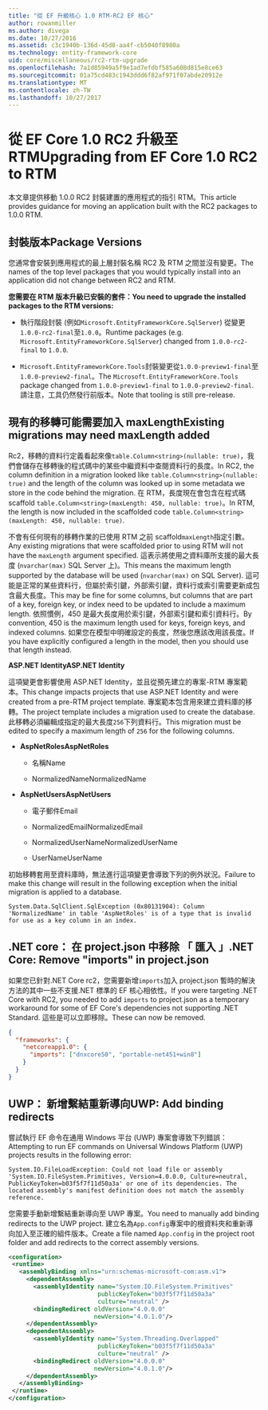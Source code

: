 ```yaml
---
title: "從 EF 升級核心 1.0 RTM-RC2 EF 核心"
author: rowanmiller
ms.author: divega
ms.date: 10/27/2016
ms.assetid: c3c1940b-136d-45d8-aa4f-cb5040f8980a
ms.technology: entity-framework-core
uid: core/miscellaneous/rc2-rtm-upgrade
ms.openlocfilehash: 7a1d85949a5f9e1ad7efdbf585a608d815e8ce63
ms.sourcegitcommit: 01a75cd483c1943ddd6f82af971f07abde20912e
ms.translationtype: MT
ms.contentlocale: zh-TW
ms.lasthandoff: 10/27/2017
---
```

# <a name="upgrading-from-ef-core-10-rc2-to-rtm"></a><span data-ttu-id="732f1-102">從 EF Core 1.0 RC2 升級至 RTM</span><span class="sxs-lookup"><span data-stu-id="732f1-102">Upgrading from EF Core 1.0 RC2 to RTM</span></span>

<span data-ttu-id="732f1-103">本文章提供移動 1.0.0 RC2 封裝建置的應用程式的指引 RTM。</span><span class="sxs-lookup"><span data-stu-id="732f1-103">This article provides guidance for moving an application built with the RC2 packages to 1.0.0 RTM.</span></span>

## <a name="package-versions"></a><span data-ttu-id="732f1-104">封裝版本</span><span class="sxs-lookup"><span data-stu-id="732f1-104">Package Versions</span></span>

<span data-ttu-id="732f1-105">您通常會安裝到應用程式的最上層封裝名稱 RC2 及 RTM 之間並沒有變更。</span><span class="sxs-lookup"><span data-stu-id="732f1-105">The names of the top level packages that you would typically install into an application did not change between RC2 and RTM.</span></span>

<span data-ttu-id="732f1-106">**您需要在 RTM 版本升級已安裝的套件：**</span><span class="sxs-lookup"><span data-stu-id="732f1-106">**You need to upgrade the installed packages to the RTM versions:**</span></span>

* <span data-ttu-id="732f1-107">執行階段封裝 (例如`Microsoft.EntityFrameworkCore.SqlServer`) 從變更`1.0.0-rc2-final`至`1.0.0`。</span><span class="sxs-lookup"><span data-stu-id="732f1-107">Runtime packages (e.g. `Microsoft.EntityFrameworkCore.SqlServer`) changed from `1.0.0-rc2-final` to `1.0.0`.</span></span>

* <span data-ttu-id="732f1-108">`Microsoft.EntityFrameworkCore.Tools`封裝變更從`1.0.0-preview1-final`至`1.0.0-preview2-final`。</span><span class="sxs-lookup"><span data-stu-id="732f1-108">The `Microsoft.EntityFrameworkCore.Tools` package changed from `1.0.0-preview1-final` to `1.0.0-preview2-final`.</span></span> <span data-ttu-id="732f1-109">請注意，工具仍然發行前版本。</span><span class="sxs-lookup"><span data-stu-id="732f1-109">Note that tooling is still pre-release.</span></span>

## <a name="existing-migrations-may-need-maxlength-added"></a><span data-ttu-id="732f1-110">現有的移轉可能需要加入 maxLength</span><span class="sxs-lookup"><span data-stu-id="732f1-110">Existing migrations may need maxLength added</span></span>

<span data-ttu-id="732f1-111">Rc2，移轉的資料行定義看起來像`table.Column<string>(nullable: true)`，我們會儲存在移轉後的程式碼中的某些中繼資料中查閱資料行的長度。</span><span class="sxs-lookup"><span data-stu-id="732f1-111">In RC2, the column definition in a migration looked like `table.Column<string>(nullable: true)` and the length of the column was looked up in some metadata we store in the code behind the migration.</span></span> <span data-ttu-id="732f1-112">在 RTM，長度現在會包含在程式碼 scaffold `table.Column<string>(maxLength: 450, nullable: true)`。</span><span class="sxs-lookup"><span data-stu-id="732f1-112">In RTM, the length is now included in the scaffolded code `table.Column<string>(maxLength: 450, nullable: true)`.</span></span>

<span data-ttu-id="732f1-113">不會有任何現有的移轉作業的已使用 RTM 之前 scaffold`maxLength`指定引數。</span><span class="sxs-lookup"><span data-stu-id="732f1-113">Any existing migrations that were scaffolded prior to using RTM will not have the `maxLength` argument specified.</span></span> <span data-ttu-id="732f1-114">這表示將使用之資料庫所支援的最大長度 (`nvarchar(max)` SQL Server 上)。</span><span class="sxs-lookup"><span data-stu-id="732f1-114">This means the maximum length supported by the database will be used (`nvarchar(max)` on SQL Server).</span></span> <span data-ttu-id="732f1-115">這可能是正常的某些資料行，但屬於索引鍵，外部索引鍵，資料行或索引需要更新成包含最大長度。</span><span class="sxs-lookup"><span data-stu-id="732f1-115">This may be fine for some columns, but columns that are part of a key, foreign key, or index need to be updated to include a maximum length.</span></span> <span data-ttu-id="732f1-116">依照慣例，450 是最大長度用於索引鍵，外部索引鍵和索引資料行。</span><span class="sxs-lookup"><span data-stu-id="732f1-116">By convention, 450 is the maximum length used for keys, foreign keys, and indexed columns.</span></span> <span data-ttu-id="732f1-117">如果您在模型中明確設定的長度，然後您應該改用該長度。</span><span class="sxs-lookup"><span data-stu-id="732f1-117">If you have explicitly configured a length in the model, then you should use that length instead.</span></span>

<span data-ttu-id="732f1-118">**ASP.NET Identity**</span><span class="sxs-lookup"><span data-stu-id="732f1-118">**ASP.NET Identity**</span></span>

<span data-ttu-id="732f1-119">這項變更會影響使用 ASP.NET Identity，並且從預先建立的專案-RTM 專案範本。</span><span class="sxs-lookup"><span data-stu-id="732f1-119">This change impacts projects that use ASP.NET Identity and were created from a pre-RTM project template.</span></span> <span data-ttu-id="732f1-120">專案範本包含用來建立資料庫的移轉。</span><span class="sxs-lookup"><span data-stu-id="732f1-120">The project template includes a migration used to create the database.</span></span> <span data-ttu-id="732f1-121">此移轉必須編輯成指定的最大長度`256`下列資料行。</span><span class="sxs-lookup"><span data-stu-id="732f1-121">This migration must be edited to specify a maximum length of `256` for the following columns.</span></span>

*  <span data-ttu-id="732f1-122">**AspNetRoles**</span><span class="sxs-lookup"><span data-stu-id="732f1-122">**AspNetRoles**</span></span>

    * <span data-ttu-id="732f1-123">名稱</span><span class="sxs-lookup"><span data-stu-id="732f1-123">Name</span></span>

    * <span data-ttu-id="732f1-124">NormalizedName</span><span class="sxs-lookup"><span data-stu-id="732f1-124">NormalizedName</span></span>

*  <span data-ttu-id="732f1-125">**AspNetUsers**</span><span class="sxs-lookup"><span data-stu-id="732f1-125">**AspNetUsers**</span></span>

   * <span data-ttu-id="732f1-126">電子郵件</span><span class="sxs-lookup"><span data-stu-id="732f1-126">Email</span></span>

   * <span data-ttu-id="732f1-127">NormalizedEmail</span><span class="sxs-lookup"><span data-stu-id="732f1-127">NormalizedEmail</span></span>

   * <span data-ttu-id="732f1-128">NormalizedUserName</span><span class="sxs-lookup"><span data-stu-id="732f1-128">NormalizedUserName</span></span>

   * <span data-ttu-id="732f1-129">UserName</span><span class="sxs-lookup"><span data-stu-id="732f1-129">UserName</span></span>

<span data-ttu-id="732f1-130">初始移轉套用至資料庫時，無法進行這項變更會導致下列的例外狀況。</span><span class="sxs-lookup"><span data-stu-id="732f1-130">Failure to make this change will result in the following exception when the initial migration is applied to a database.</span></span>

    System.Data.SqlClient.SqlException (0x80131904): Column 'NormalizedName' in table 'AspNetRoles' is of a type that is invalid for use as a key column in an index.

## <a name="net-core-remove-imports-in-projectjson"></a><span data-ttu-id="732f1-131">.NET core： 在 project.json 中移除 「 匯入 」</span><span class="sxs-lookup"><span data-stu-id="732f1-131">.NET Core: Remove "imports" in project.json</span></span>

<span data-ttu-id="732f1-132">如果您已針對.NET Core rc2，您需要新增`imports`加入 project.json 暫時的解決方法的其中一些不支援.NET 標準的 EF 核心相依性。</span><span class="sxs-lookup"><span data-stu-id="732f1-132">If you were targeting .NET Core with RC2, you needed to add `imports` to project.json as a temporary workaround for some of EF Core's dependencies not supporting .NET Standard.</span></span> <span data-ttu-id="732f1-133">這些是可以立即移除。</span><span class="sxs-lookup"><span data-stu-id="732f1-133">These can now be removed.</span></span>

``` json
{
  "frameworks": {
    "netcoreapp1.0": {
      "imports": ["dnxcore50", "portable-net451+win8"]
    }
  }
}
```

## <a name="uwp-add-binding-redirects"></a><span data-ttu-id="732f1-134">UWP： 新增繫結重新導向</span><span class="sxs-lookup"><span data-stu-id="732f1-134">UWP: Add binding redirects</span></span>

<span data-ttu-id="732f1-135">嘗試執行 EF 命令在通用 Windows 平台 (UWP) 專案會導致下列錯誤：</span><span class="sxs-lookup"><span data-stu-id="732f1-135">Attempting to run EF commands on Universal Windows Platform (UWP) projects results in the following error:</span></span>

    System.IO.FileLoadException: Could not load file or assembly 'System.IO.FileSystem.Primitives, Version=4.0.0.0, Culture=neutral, PublicKeyToken=b03f5f7f11d50a3a' or one of its dependencies. The located assembly's manifest definition does not match the assembly reference.

<span data-ttu-id="732f1-136">您需要手動新增繫結重新導向至 UWP 專案。</span><span class="sxs-lookup"><span data-stu-id="732f1-136">You need to manually add binding redirects to the UWP project.</span></span> <span data-ttu-id="732f1-137">建立名為`App.config`專案中的根資料夾和重新導向加入至正確的組件版本。</span><span class="sxs-lookup"><span data-stu-id="732f1-137">Create a file named `App.config` in the project root folder and add redirects to the correct assembly versions.</span></span>

``` xml
<configuration>
 <runtime>
   <assemblyBinding xmlns="urn:schemas-microsoft-com:asm.v1">
     <dependentAssembly>
       <assemblyIdentity name="System.IO.FileSystem.Primitives"
                         publicKeyToken="b03f5f7f11d50a3a"
                         culture="neutral" />
       <bindingRedirect oldVersion="4.0.0.0"
                        newVersion="4.0.1.0"/>
     </dependentAssembly>
     <dependentAssembly>
       <assemblyIdentity name="System.Threading.Overlapped"
                         publicKeyToken="b03f5f7f11d50a3a"
                         culture="neutral" />
       <bindingRedirect oldVersion="4.0.0.0"
                        newVersion="4.0.1.0"/>
     </dependentAssembly>
   </assemblyBinding>
 </runtime>
</configuration>
```

